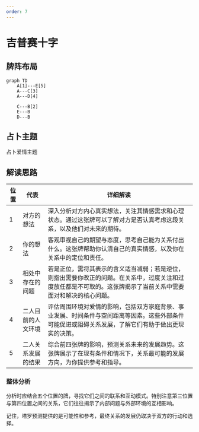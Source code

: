 ```yaml
---
order: 7
---
```


# 吉普赛十字

## 牌阵布局
```mermaid
graph TD
    A[1]---E[5]
    A---C[3]
    A---D[4]

    C---B[2]
    E---B
    D---B
```


## 占卜主题
占卜爱情主题


## 解读思路

| 位置 | 代表               | 详细解读                                                                                                                                                         |
| ---- | ------------------ | ---------------------------------------------------------------------------------------------------------------------------------------------------------------- |
| 1    | 对方的想法         | 深入分析对方内心真实想法，关注其情感需求和心理状态。通过这张牌可以了解对方是否认真考虑这段关系，以及他们对未来的期待。                                           |
| 2    | 你的想法           | 客观审视自己的期望与态度，思考自己能为关系付出什么。这张牌帮助你认清自己的真实情感，以及你在关系中的定位和责任。                                                 |
| 3    | 相处中存在的问题   | 若是正位，需将其表示的含义适当减弱；若是逆位，则指出需要你改正的问题。在关系中，过度关注和过度放任都是不可取的。这张牌揭示了当前关系中需要面对和解决的核心问题。 |
| 4    | 二人目前的人文环境 | 评估周围环境对爱情的影响，包括双方家庭背景、事业发展、时间条件与空间距离等因素。这些外部条件可能促进或阻碍关系发展，了解它们有助于做出更现实的决策。             |
| 5    | 二人关系发展的结果 | 综合前四张牌的影响，预测关系未来的发展趋势。这张牌展示了在现有条件和情况下，关系最可能的发展方向，为你提供参考和指导。                                           |

### 整体分析

分析时应结合五个位置的牌，寻找它们之间的联系和互动模式。特别注意第三位置与第四位置之间的关系，它们往往揭示了内部问题与外部环境的互相影响。

记住，塔罗预测提供的是可能性和参考，最终关系的发展仍取决于双方的行动和选择。